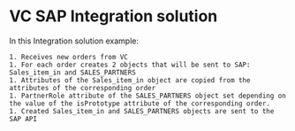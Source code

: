 # VC SAP Integration solution

In this Integration solution example:

    1. Receives new orders from VC
    1. For each order creates 2 objects that will be sent to SAP: Sales_item_in and SALES_PARTNERS
    1. Attributes of the Sales_item_in object are copied from the attributes of the corresponding order
    1. PartnerRole attribute of the SALES_PARTNERS object set depending on the value of the isPrototype attribute of the corresponding order.
    1. Created Sales_item_in and SALES_PARTNERS objects are sent to the SAP API
